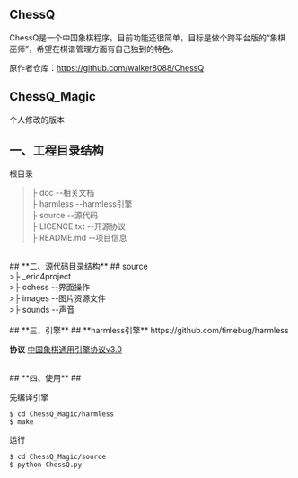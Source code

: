 
## ChessQ
ChessQ是一个中国象棋程序。目前功能还很简单，目标是做个跨平台版的“象棋巫师”，希望在棋谱管理方面有自己独到的特色。

原作者仓库：https://github.com/walker8088/ChessQ


## ChessQ_Magic
个人修改的版本
<br>

## **一、工程目录结构** ##
根目录<br>
>├ doc --相关文档 <br>
>├ harmless --harmless引擎 <br>
>├ source --源代码 <br>
>├ LICENCE.txt --开源协议 <br>
>├ README.md --项目信息 <br>

<br>
## **二、源代码目录结构** ##
source<br>
>├ _eric4project  <br>
>├ cchess --界面操作<br>
>├ images --图片资源文件<br>
>├ sounds --声音<br>

<br>
## **三、引擎** ##
**harmless引擎**
https://github.com/timebug/harmless

**协议**
[中国象棋通用引擎协议v3.0](https://github.com/haogefeifei/ChessQ_Magic/blob/master/doc/%E4%B8%AD%E5%9B%BD%E8%B1%A1%E6%A3%8B%E9%80%9A%E7%94%A8%E5%BC%95%E6%93%8E%E5%8D%8F%E8%AE%AEv3.0.md)

<br>
## **四、使用** ##

先编译引擎

    $ cd ChessQ_Magic/harmless
    $ make

运行

    $ cd ChessQ_Magic/source
    $ python ChessQ.py




